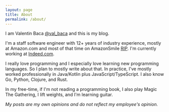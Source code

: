 ```yaml
---
layout: page
title: About
permalink: /about/
---
```


I am Valentin Baca [@val_baca](https://twitter.com/val_baca) and this is my blog.

I'm a staff software engineer with 12+ years of industry experience, mostly at Amazon.com and most of that time on AmazonSmile [RIP](https://www.aboutamazon.com/news/company-news/amazon-closing-amazonsmile-to-focus-its-philanthropic-giving-to-programs-with-greater-impact). I'm currently working at [Indeed.com](https://www.indeed.com/).

I really love programming and I especially love learning new programming languages. So I plan to mostly write about that. In practice, I've mostly worked professionally in Java/Kotlin plus JavaScript/TypeScript. I also know Go, Python, Clojure, and Rust.

In my free-time, if I'm not reading a programming book, I also play Magic The Gathering, I lift weights, and I'm learning guitar.

*My posts are my own opinions and do not reflect my employee's opinion.*
